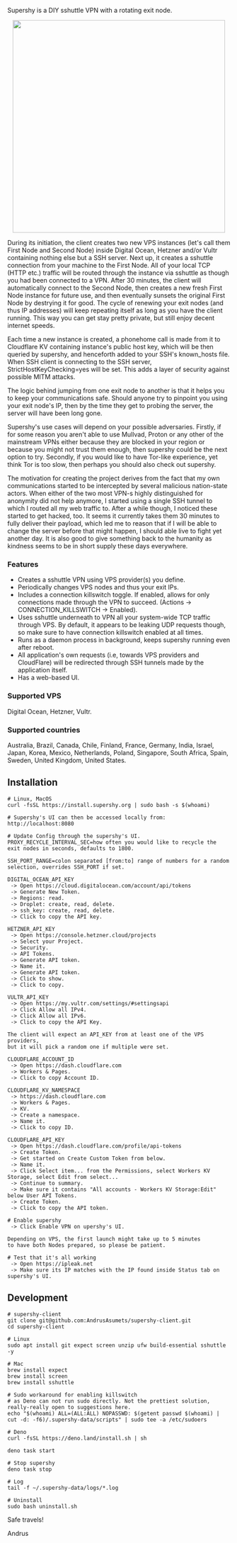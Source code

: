 Supershy is a DIY sshuttle VPN with a rotating exit node.

<p align="center">
  <img width="480" src="/src/ui/assets/videos/supershy-recording-3.gif">
</p>

During its initiation, the client creates two new VPS instances (let's call them
First Node and Second Node) inside Digital Ocean, Hetzner and/or Vultr containing
nothing else but a SSH server. Next up, it creates a sshuttle
connection from your machine to the First Node. All of your local TCP (HTTP etc.) 
traffic will be routed through the instance via sshuttle as though you had been
connected to a VPN.
After 30 minutes, the client will automatically connect to the Second Node, then 
creates a new fresh First Node instance for future use, and then eventually 
sunsets the original First Node by destrying it for good. The cycle of renewing 
your exit nodes (and thus IP addresses) will keep repeating itself as long as you 
have the client running. This way you can get stay pretty private, but still 
enjoy decent internet speeds.

Each time a new instance is created, a phonehome call is made from it to
Cloudflare KV containing instance's public host key, which will be then queried
by supershy, and henceforth added to your SSH's known_hosts file. When SSH
client is connecting to the SSH server, StrictHostKeyChecking=yes will be set. This adds a layer of security against possible MITM attacks.

The logic behind jumping from one exit node to another is that it helps you to
keep your communications safe. Should anyone try to pinpoint you using your exit
node's IP, then by the time they get to probing the server, the server will have
been long gone.

Supershy's use cases will depend on your possible adversaries. Firstly, if for
some reason you aren't able to use Mullvad, Proton or any other of the mainstream
VPNs either because they are blocked in your region or because you might not
trust them enough, then supershy could be the next option to try. Secondly, if
you would like to have Tor-like experience, yet think Tor is too slow, then
perhaps you should also check out supershy.

The motivation for creating the project derives from the fact that my own
communications started to be intercepted by several malicious nation-state
actors. When either of the two most VPN-s highly distinguished for anonymity did
not help anymore, I started using a single SSH tunnel to which I routed all my
web traffic to. After a while though, I noticed these started to get hacked,
too. It seems it currently takes them 30 minutes to fully deliver their payload,
which led me to reason that if I will be able to change the server before that
might happen, I should able live to fight yet another day. It is also good to
give something back to the humanity as kindness seems to be in short supply
these days everywhere.

### Features
* Creates a sshuttle VPN using VPS provider(s) you define.
* Periodically changes VPS nodes and thus your exit IPs.
* Includes a connection killswitch toggle. If enabled, allows for only connections 
made through the VPN to succeed. (Actions -> CONNECTION_KILLSWITCH -> Enabled).
* Uses sshuttle underneath to VPN all your system-wide TCP traffic through VPS.
By default, it appears to be leaking UDP requests though, so make sure to have 
connection killswitch enabled at all times.
* Runs as a daemon process in background, keeps supershy running even after reboot.
* All application's own requests (i.e, towards VPS providers and CloudFlare) will be
redirected through SSH tunnels made by the application itself.
* Has a web-based UI.

### Supported VPS
Digital Ocean, Hetzner, Vultr.

### Supported countries
Australia, Brazil, Canada, Chile, Finland, France, Germany, India, Israel, Japan, Korea, Mexico, Netherlands, Poland, Singapore, South Africa, Spain, Sweden, United Kingdom, United States.

## Installation

```
# Linux, MacOS
curl -fsSL https://install.supershy.org | sudo bash -s $(whoami)
```

```
# Supershy's UI can then be accessed locally from: http://localhost:8080
```

```
# Update Config through the supershy's UI.
PROXY_RECYCLE_INTERVAL_SEC=how often you would like to recycle the exit nodes in seconds, defaults to 1800.

SSH_PORT_RANGE=colon separated [from:to] range of numbers for a random selection, overrides SSH_PORT if set.

DIGITAL_OCEAN_API_KEY
 -> Open https://cloud.digitalocean.com/account/api/tokens
 -> Generate New Token.
 -> Regions: read.
 -> Droplet: create, read, delete.
 -> ssh_key: create, read, delete.
 -> Click to copy the API key.

HETZNER_API_KEY
 -> Open https://console.hetzner.cloud/projects
 -> Select your Project.
 -> Security.
 -> API Tokens.
 -> Generate API token.
 -> Name it.
 -> Generate API token.
 -> Click to show.
 -> Click to copy.

VULTR_API_KEY
 -> Open https://my.vultr.com/settings/#settingsapi
 -> Click Allow all IPv4.
 -> Click Allow all IPv6.
 -> Click to copy the API Key.

The client will expect an API_KEY from at least one of the VPS providers,
but it will pick a random one if multiple were set.

CLOUDFLARE_ACCOUNT_ID
 -> Open https://dash.cloudflare.com
 -> Workers & Pages.
 -> Click to copy Account ID.

CLOUDFLARE_KV_NAMESPACE
 -> https://dash.cloudflare.com
 -> Workers & Pages.
 -> KV.
 -> Create a namespace.
 -> Name it.
 -> Click to copy ID.

CLOUDFLARE_API_KEY
 -> Open https://dash.cloudflare.com/profile/api-tokens
 -> Create Token.
 -> Get started on Create Custom Token from below.
 -> Name it.
 -> Click Select item... from the Permissions, select Workers KV Storage, select Edit from select...
 -> Continue to summary.
 -> Make sure it contains "All accounts - Workers KV Storage:Edit" below User API Tokens.
 -> Create Token.
 -> Click to copy the API token.
```

```
# Enable supershy
 -> Click Enable VPN on upershy's UI.

Depending on VPS, the first launch might take up to 5 minutes
to have both Nodes prepared, so please be patient.
```

```
# Test that it's all working
 -> Open https://ipleak.net
 -> Make sure its IP matches with the IP found inside Status tab on supershy's UI.
```

## Development

```
# supershy-client
git clone git@github.com:AndrusAsumets/supershy-client.git
cd supershy-client
```

```
# Linux
sudo apt install git expect screen unzip ufw build-essential sshuttle -y

# Mac
brew install expect
brew install screen
brew install sshuttle
```

```
# Sudo workaround for enabling killswitch
# as Deno can not run sudo directly. Not the prettiest solution, really-really open to suggestions here.
echo "$(whoami) ALL=(ALL:ALL) NOPASSWD: $(getent passwd $(whoami) | cut -d: -f6)/.supershy-data/scripts" | sudo tee -a /etc/sudoers
```

```
# Deno
curl -fsSL https://deno.land/install.sh | sh
```

```
deno task start
```

```
# Stop supershy
deno task stop
```

```
# Log
tail -f ~/.supershy-data/logs/*.log
```

```
# Uninstall
sudo bash uninstall.sh
```

Safe travels!

Andrus
